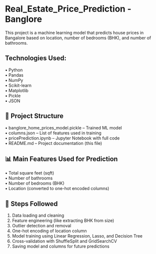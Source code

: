 # Real_Estate_Price_Prediction - Banglore

This project is a machine learning model that predicts house prices in Bangalore based on location, number of bedrooms (BHK), and number of bathrooms.

## Technologies Used:
  • Python  
  • Pandas  
  • NumPy  
  • Scikit-learn  
  • Matplotlib  
  • Pickle  
  • JSON

## 📂 Project Structure
  • banglore_home_prices_model.pickle – Trained ML model  
  • columns.json – List of features used in training  
  • pricePrediction.ipynb – Jupyter Notebook with full code  
  • README.md – Project documentation (this file)

## 📊 Main Features Used for Prediction
  • Total square feet (sqft)  
  • Number of bathrooms  
  • Number of bedrooms (BHK)  
  • Location (converted to one-hot encoded columns)

## 🔄 Steps Followed
  1. Data loading and cleaning  
  2. Feature engineering (like extracting BHK from size)  
  3. Outlier detection and removal  
  4. One-hot encoding of location column  
  5. Model training using Linear Regression, Lasso, and Decision Tree  
  6. Cross-validation with ShuffleSplit and GridSearchCV  
  7. Saving model and columns for future predictions
